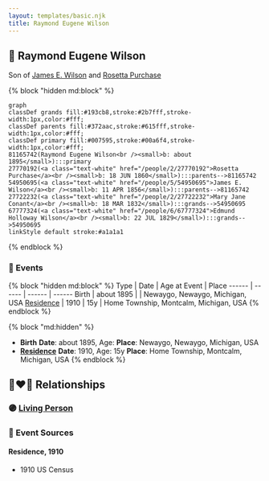 ```yaml
---
layout: templates/basic.njk
title: Raymond Eugene Wilson
---
```

## 🔵 Raymond Eugene Wilson

Son of [James E. Wilson](/people/5/54950695) and [Rosetta Purchase](/people/2/27770192)

{% block "hidden md:block" %}
```mermaid
graph
classDef grands fill:#193cb8,stroke:#2b7fff,stroke-width:1px,color:#fff;
classDef parents fill:#372aac,stroke:#615fff,stroke-width:1px,color:#fff;
classDef primary fill:#007595,stroke:#00a6f4,stroke-width:1px,color:#fff;
81165742(Raymond Eugene Wilson<br /><small>b: about 1895</small>):::primary
27770192(<a class="text-white" href="/people/2/27770192">Rosetta Purchase</a><br /><small>b: 18 JUN 1860</small>):::parents-->81165742
54950695(<a class="text-white" href="/people/5/54950695">James E. Wilson</a><br /><small>b: 11 APR 1856</small>):::parents-->81165742
27722232(<a class="text-white" href="/people/2/27722232">Mary Jane Conant</a><br /><small>b: 18 MAR 1832</small>):::grands-->54950695
67777324(<a class="text-white" href="/people/6/67777324">Edmund Holloway Wilson</a><br /><small>b: 22 JUL 1829</small>):::grands-->54950695
linkStyle default stroke:#a1a1a1
```
{% endblock %}

### 📆 Events

{% block "hidden md:block" %}
Type | Date | Age at Event | Place
------ | ------ | ------ | ------
Birth | about 1895 |  | Newaygo, Newaygo, Michigan, USA
[Residence](#event-event-0) | 1910 | 15y | Home Township, Montcalm, Michigan, USA
{% endblock %}

{% block "md:hidden" %}
- **Birth**
**Date**: about 1895, Age:
**Place**: Newaygo, Newaygo, Michigan, USA
- **[Residence](#event-event-0)**
**Date**: 1910, Age: 15y
**Place**: Home Township, Montcalm, Michigan, USA
{% endblock %}

## 👩‍❤️‍👨 Relationships

### 🟣 [Living Person](/people/1/15065382)

### 📰 Event Sources

#### <a id="event-event-0"></a> Residence, 1910
* 1910 US Census
